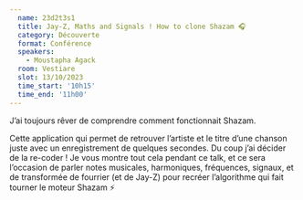 ```yaml
---
  name: 23d2t3s1
  title: Jay-Z, Maths and Signals ! How to clone Shazam 🎧
  category: Découverte
  format: Conférence
  speakers: 
    - Moustapha Agack
  room: Vestiare
  slot: 13/10/2023
  time_start: '10h15'
  time_end: '11h00'
---
```

J’ai toujours rêver de comprendre comment fonctionnait Shazam.

Cette application qui permet de retrouver l’artiste et le titre d’une chanson juste avec un enregistrement de quelques secondes.
Du coup j’ai décider de la re-coder ! Je vous montre tout cela pendant ce talk,  et ce sera l’occasion de parler notes musicales, harmoniques, fréquences, signaux, et de transformée de fourrier (et de Jay-Z) pour recréer l’algorithme qui fait tourner le moteur Shazam  ⚡️

